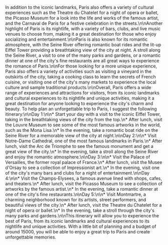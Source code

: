 In addition to the iconic landmarks, Paris also offers a variety of cultural experiences such as the Theatre du Chatelet for a night of opera or ballet, the Picasso Museum for a look into the life and works of the famous artist, and the Carnaval de Paris for a festive celebration in the streets.\n\nAnother highlight of Paris is its nightlife, with a variety of bars, clubs, and live music venues to choose from, making it a great destination for those who enjoy socializing and entertainment.\n\nParis is also known for its romantic atmosphere, with the Seine River offering romantic boat rides and the lit-up Eiffel Tower providing a breathtaking view of the city at night. A stroll along the Seine River, a visit to one of the many parks and gardens, or a romantic dinner at one of the city's fine restaurants are all great ways to experience the romance of Paris.\n\nFor those looking for a more unique experience, Paris also offers a variety of activities such as visiting a vineyard in the outskirts of the city, taking a cooking class to learn the secrets of French cuisine, or visiting one of the city's many markets to experience the local culture and sample traditional products.\n\nOverall, Paris offers a wide range of experiences and attractions for visitors, from its iconic landmarks and cultural experiences to its nightlife and unique activities, making it a great destination for anyone looking to experience the city's charm and beauty.</s> To help plan an unforgettable trip to Paris, I suggest the following itinerary:\n\nDay 1:\n\n* Start your day with a visit to the iconic Eiffel Tower, taking in the breathtaking views of the city from the top.\n* After lunch, visit the Louvre Museum to see some of the most famous artworks in the world, such as the Mona Lisa.\n* In the evening, take a romantic boat ride on the Seine River for a memorable view of the city at night.\n\nDay 2:\n\n* Visit Notre-Dame Cathedral, one of the most famous landmarks in Paris.\n* After lunch, visit the Arc de Triomphe to see the famous monument and get a great view of the city.\n* In the evening, take a stroll along the Seine River and enjoy the romantic atmosphere.\n\nDay 3:\n\n* Visit the Palace of Versailles, the former royal palace of France.\n* After lunch, visit the Musee d'Orsay to see a collection of Impressionist art.\n* In the evening, visit one of the city's many bars and clubs for a night of entertainment.\n\nDay 4:\n\n* Visit the Champs-Elysees, a famous avenue lined with shops, cafes, and theaters.\n* After lunch, visit the Picasso Museum to see a collection of artworks by the famous artist.\n* In the evening, take a romantic dinner at one of the city's fine restaurants.\n\nDay 5:\n\n* Visit Montmartre, a charming neighborhood known for its artists, street performers, and beautiful views of the city.\n* After lunch, visit the Theatre du Chatelet for a night of opera or ballet.\n* In the evening, take a stroll through the city's many parks and gardens.\n\nThis itinerary will allow you to experience the best of Paris, from its iconic landmarks and cultural experiences to its nightlife and unique activities. With a little bit of planning and a budget of around 15000, you will be able to enjoy a great trip to Paris and create unforgettable memories.